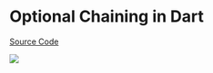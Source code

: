 # Optional Chaining in Dart

[Source Code](../source/optional-chaining-in-dart.dart)

![](../images/optional-chaining-in-dart.jpg)
